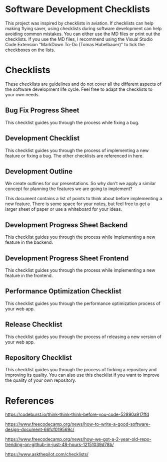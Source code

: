 # Software Development Checklists

This project was inspired by checklists in aviation. If checklists can help making flying saver, using checklists during software development can help avoiding common mistakes. You can either use the MD files or print out the checklists. If you use the MD files, I recommend using the Visual Studio Code Extension "MarkDown To-Do (Tomas Hubelbauer)" to tick the checkboxes on the lists.

# Checklists

These checklists are guidelines and do not cover all the different aspects of the software development life cycle. Feel free to adapt the checklists to your own needs.

## Bug Fix Progress Sheet

This checklist guides you through the process while fixing a bug.

## Development Checklist

This checklist guides you through the process of implementing a new feature or fixing a bug. The other checklists are referenced in here.

## Development Outline

We create outlines for our presentations. So why don't we apply a similar concept for planning the features we are going to implement?

This document contains a list of points to think about before implementing a new feature. There is some space for your notes, but feel free to get a larger sheet of paper or use a whiteboard for your ideas.

## Development Progress Sheet Backend

This checklist guides you through the process while implementing a new feature in the backend.

## Development Progress Sheet Frontend

This checklist guides you through the process while implementing a new feature in the frontend.

## Performance Optimization Checklist

This checklist guides you through the performance optimization process of your web app.

## Release Checklist

This checklist guides you through the process of releasing a new version of your web app.

## Repository Checklist

This checklist guides you through the process of forking a repository and improving its quality. You can also use this checklist if you want to improve the quality of your own repository.

# References

https://codeburst.io/think-think-think-before-you-code-52890a917ffd

https://www.freecodecamp.org/news/how-to-write-a-good-software-design-document-66fcf019569c/

https://www.freecodecamp.org/news/how-we-got-a-2-year-old-repo-trending-on-github-in-just-48-hours-12151039d78b/

https://www.askthepilot.com/checklists/
